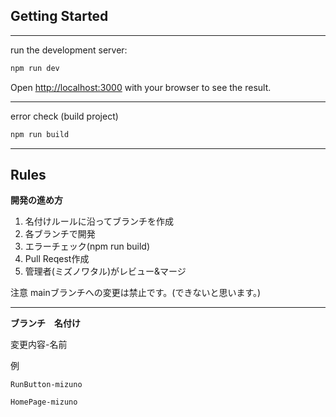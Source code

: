 ## Getting Started

---
run the development server:

```bash
npm run dev
```

Open [http://localhost:3000](http://localhost:3000) with your browser to see the result.

---
error check (build project)

```bash
npm run build
```
---
## Rules

**開発の進め方**

1. 名付けルールに沿ってブランチを作成
2. 各ブランチで開発
3. エラーチェック(npm run build)
4. Pull Reqest作成
5. 管理者(ミズノワタル)がレビュー&マージ

注意 mainブランチへの変更は禁止です。(できないと思います。)

---
**ブランチ　名付け** 

変更内容-名前

例  

    RunButton-mizuno
    
    HomePage-mizuno
